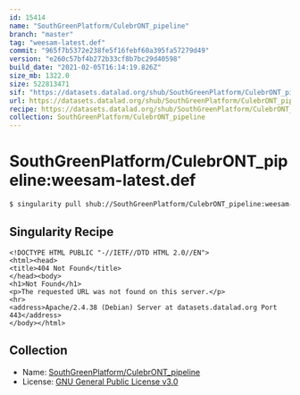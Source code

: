 ```yaml
---
id: 15414
name: "SouthGreenPlatform/CulebrONT_pipeline"
branch: "master"
tag: "weesam-latest.def"
commit: "965f7b5372e238fe5f16febf60a395fa57279d49"
version: "e260c57bf4b272b33cf8b7bc29d40598"
build_date: "2021-02-05T16:14:19.826Z"
size_mb: 1322.0
size: 522813471
sif: "https://datasets.datalad.org/shub/SouthGreenPlatform/CulebrONT_pipeline/weesam-latest.def/2021-02-05-965f7b53-e260c57b/e260c57bf4b272b33cf8b7bc29d40598.sif"
url: https://datasets.datalad.org/shub/SouthGreenPlatform/CulebrONT_pipeline/weesam-latest.def/2021-02-05-965f7b53-e260c57b/
recipe: https://datasets.datalad.org/shub/SouthGreenPlatform/CulebrONT_pipeline/weesam-latest.def/2021-02-05-965f7b53-e260c57b/Singularity
collection: SouthGreenPlatform/CulebrONT_pipeline
---
```


# SouthGreenPlatform/CulebrONT_pipeline:weesam-latest.def

```bash
$ singularity pull shub://SouthGreenPlatform/CulebrONT_pipeline:weesam-latest.def
```

## Singularity Recipe

```singularity
<!DOCTYPE HTML PUBLIC "-//IETF//DTD HTML 2.0//EN">
<html><head>
<title>404 Not Found</title>
</head><body>
<h1>Not Found</h1>
<p>The requested URL was not found on this server.</p>
<hr>
<address>Apache/2.4.38 (Debian) Server at datasets.datalad.org Port 443</address>
</body></html>
```

## Collection

 - Name: [SouthGreenPlatform/CulebrONT_pipeline](https://github.com/SouthGreenPlatform/CulebrONT_pipeline)
 - License: [GNU General Public License v3.0](https://api.github.com/licenses/gpl-3.0)

